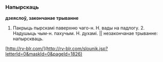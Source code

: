 ### Напырскаць
**дзеяслоў, закончанае трыванне**

1. Пакрыць пырскамі паверхню чаго-н. Н. вады на падлогу. 2. Надушыць чым-н. пахучым. Н. духамі. || незакончанае трыванне: напырскваць.

<a rel="author">[http://rv-blr.com/](http://rv-blr.com/slounik.jsp?letterId=0&maskId=0&pageId=1826)</a>
